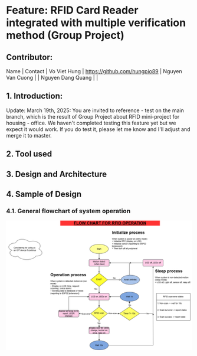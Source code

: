 # Feature: RFID Card Reader integrated with multiple verification method (Group Project)

## Contributor: 
Name                | Contact                       |
Vo Viet Hung        | https://github.com/hungpio89  |
Nguyen Van Cuong    |                               |
Nguyen Dang Quang   |                               |

## 1. Introduction: 
Update: March 19th, 2025: You are invited to reference - test on the main branch, which is the result of Group Project about RFID mini-project for housing - office. We haven't completed testing this feature yet but we expect it would work. If you do test it, please let me know and I'll adjust and merge it to master.

## 2. Tool used


## 3. Design and Architecture


## 4. Sample of Design
### 4.1. General flowchart of system operation
![alt text](<rfid_project-General flow.drawio.png>)